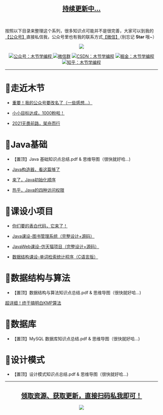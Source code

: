 
<p align="center" style="color:blue">
  <a href="https://mp.weixin.qq.com/s/XWVcn-h-MpkFpohNWG0_8g">
    <h2 align="center">
        持续更新中...
    </h2>
  </a>
</p>

<p>
	<br>
</p>

按照以下目录来整理这个系列，很多知识点可能并不是很完善，大家可以到我的[【公众号】](#公众号)直接私信我，公众号里也有我的联系方式[【微信】](#微信)（别忘记 **Star** 哦~）

<p align="center">
    <a href="https://mp.weixin.qq.com/s/XWVcn-h-MpkFpohNWG0_8g" target="_blank">
        <img src="https://cdn.jsdelivr.net/gh/MujieJava/BlogImages/images/javastudy.png" width=""/>
    </a>
</p>

<p align="center">
  <a href="#公众号">
    <img src="https://img.shields.io/badge/%E5%85%AC%E4%BC%97%E5%8F%B7-木节学编程-green.svg" alt="公众号：木节学编程">
  </a>
  <a href="#微信"><img src="https://shields.io/badge/weChat-%E5%BE%AE%E4%BF%A1%E6%8A%80%E6%9C%AF%E7%BE%A4-critical" alt="微信群"></a>
  <a href="https://blog.csdn.net/Aimetoi"><img src="https://img.shields.io/badge/csdn-CSDN-red.svg" alt="CSDN：木节学编程"></a>
  <a href="https://juejin.cn/user/114004942666824"><img src="https://img.shields.io/badge/juejin-掘金-blue.svg" alt="掘金：木节学编程"></a>
  <a href="https://www.zhihu.com/people/aime-toi"><img src="https://img.shields.io/badge/zhihu-知乎-informational" alt="知乎：木节学编程"></a>
</p>

---

# 🏓走近木节

- [重要！我的公众号要改名了（一些感想...）](https://mp.weixin.qq.com/s/rH5LEXyvXOH_XMnuw7qiFQ)

- [小小目标达成，1000粉啦！](https://mp.weixin.qq.com/s/JofLaIzAqXiaRIEN_uFbwQ)

- [2021无畏前路，架舟而行](https://mp.weixin.qq.com/s/XWVcn-h-MpkFpohNWG0_8g)

# 📘Java基础

- 【置顶】Java 基础知识点总结.pdf & 思维导图（很快就好哈...)

- [Java构造器，看这篇够了](https://mp.weixin.qq.com/s/L3zblDGjhOCNtrh_ogpVLw)

- [来了，Java初始化顺序](https://mp.weixin.qq.com/s/eeWhPS0HfxyA_kamBiDkag)

- [热乎，Java的四种访问权限](https://mp.weixin.qq.com/s/nsu1FOJ4BTUntgVlpu3rgA)

# 🎉课设小项目

- [你们要的表白代码，它来了！](https://mp.weixin.qq.com/s/zQBD3A183GwuPOrH8r3BxA)

- [Java课设-图书管理系统（完整设计+源码）](https://mp.weixin.qq.com/s/uL12TilnEDyS8noo_yUfzw)

- [JavaWeb课设-仿天猫项目（完整设计+源码）](https://mp.weixin.qq.com/s/TzxIkVvNEN_7vNkeK4lYyA)

- [数据结构课设-单词检索统计程序（C语言版）](https://mp.weixin.qq.com/s/GcXBOp5j4bAvh5gbUTOw-A)

# 🔧数据结构与算法

- 【置顶】数据结构与算法知识点总结.pdf & 思维导图（很快就好哈...)

[超详细！终于搞明白KMP算法](https://mp.weixin.qq.com/s/Tzd-VCNOrNJeKDVh_hVHLA)

# 💾数据库

- 【置顶】MySQL 数据库知识点总结.pdf & 思维导图（很快就好哈...)


# 📝设计模式

- 【置顶】设计模式知识点总结.pdf & 思维导图（很快就好哈...)

---

<p>
	<a name="微信"></a>
	<a name="公众号"></a>
</p>


<p align="center" style="color:blue">
  <a href="https://mp.weixin.qq.com/s/XWVcn-h-MpkFpohNWG0_8g">
    <h2 align="center">
        领取资源、获取更新，直接扫码私我即可！
    </h2>
  </a>
</p>

<p align="center">
    <a href="https://mp.weixin.qq.com/s/XWVcn-h-MpkFpohNWG0_8g" target="_blank">
        <img src="https://cdn.jsdelivr.net/gh/Aimetoi/BlogImages/images/公众号.jpg" width=""/>
    </a>
</p>